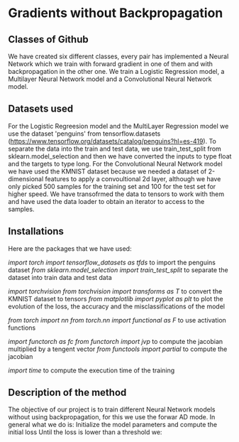 # Gradients without Backpropagation
## Classes of Github
We have created six different classes, every pair has implemented a Neural Network which we train with forward gradient in one of them and with backpropagation in the other one. We train a Logistic Regression model, a Multilayer Neural Network model and a Convolutional Neural Network model.
## Datasets used
For the Logistic Regreesion model and the MultiLayer Regression model we use the dataset 'penguins' from tensorflow.datasets (https://www.tensorflow.org/datasets/catalog/penguins?hl=es-419). To separate the data into the train and test data, we use train_test_split from sklearn.model_selection and then we have converted the inputs to type float and the targets to type long.
For the Convolutional Neural Network model we have used the KMNIST dataset because we needed a dataset of 2-dimensional features to apply a convoultional 2d layer, although we have only picked 500 samples for the training set and 100 for the test set for higher speed. We have transofrmed the data to tensors to work with them and have used the data loader to obtain an iterator to access to the samples.
## Installations
Here are the packages that we have used:

*import torch*
*import tensorflow_datasets as tfds*    to import the penguins dataset 
*from sklearn.model_selection import train_test_split*    to separate the dataset into train data and test data 

*import torchvision*
*from torchvision import transforms as T*   to convert the KMNIST dataset to tensors
*from matplotlib import pyplot as plt*    to plot the evolution of the loss, the accuracy and the misclassifications of the model

*from torch import nn*
*from torch.nn import functional as F*    to use activation functions

*import functorch as fc*
*from functorch import jvp*   to compute the jacobian multiplied by a tengent vector
*from functools import partial*   to compute the jacobian

*import time*   to compute the execution time of the training
## Description of the method
The objective of our project is to train different Neural Network models without using backpropagation, for this we use the forwar AD mode.
In general what we do is:
Initialize the model parameters and compute the initial loss
Until the loss is lower than a threshold we:

